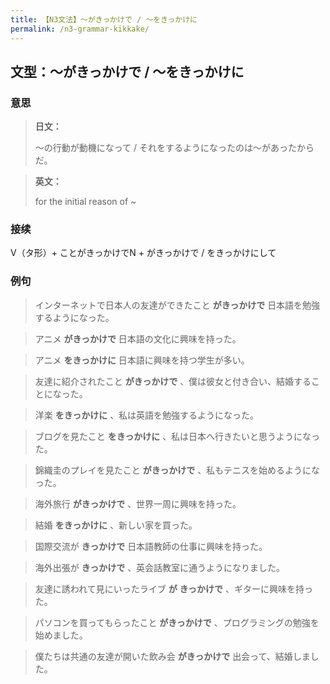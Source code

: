 ```yaml
---
title: 【N3文法】〜がきっかけで / 〜をきっかけに
permalink: /n3-grammar-kikkake/
---
```


## 文型：〜がきっかけで / 〜をきっかけに

### 意思

> **日文：**
> 
> 〜の行動が動機になって / それをするようになったのは〜があったからだ。


> **英文：**
> 
> for the initial reason of ~


### 接续

V（タ形）+ ことがきっかけでN + がきっかけで / をきっかけにして

### 例句

> インターネットで日本人の友達ができたこと **がきっかけで** 日本語を勉強するようになった。

> アニメ **がきっかけで** 日本語の文化に興味を持った。

> アニメ **をきっかけに** 日本語に興味を持つ学生が多い。

> 友達に紹介されたこと **がきっかけで** 、僕は彼女と付き合い、結婚することになった。

> 洋楽 **をきっかけに** 、私は英語を勉強するようになった。

> ブログを見たこと **をきっかけに** 、私は日本へ行きたいと思うようになった。

> 錦織圭のプレイを見たこと **がきっかけで** 、私もテニスを始めるようになった。

> 海外旅行 **がきっかけで** 、世界一周に興味を持った。

> 結婚 **をきっかけに** 、新しい家を買った。

> 国際交流が **きっかけで** 日本語教師の仕事に興味を持った。

> 海外出張が **きっかけで** 、英会話教室に通うようになりました。

> 友達に誘われて見にいったライブ **が** **きっかけで** 、ギターに興味を持った。

> パソコンを買ってもらったこと **がきっかけで** 、プログラミングの勉強を始めました。

> 僕たちは共通の友達が開いた飲み会 **がきっかけで** 出会って、結婚しました。

